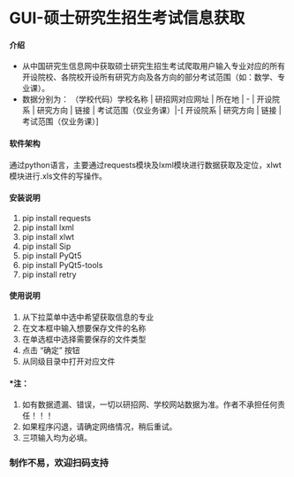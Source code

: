 # GUI-硕士研究生招生考试信息获取

#### 介绍
-  从中国研究生信息网中获取硕士研究生招生考试爬取用户输入专业对应的所有开设院校、各院校开设所有研究方向及各方向的部分考试范围（如：数学、专业课）。
-  数据分别为：
    （学校代码）学校名称 | 研招网对应网址 | 所在地 | - | 开设院系 | 研究方向 | 链接 | 考试范围（仅业务课）|-[ 开设院系 | 研究方向 | 链接 | 考试范围（仅业务课）]


#### 软件架构
通过python语言，主要通过requests模块及lxml模块进行数据获取及定位，xlwt模块进行.xls文件的写操作。

#### 安装说明

1.  pip install requests
2.  pip install lxml
3.  pip install xlwt
4.  pip install Sip  
5.  pip install PyQt5
6.  pip install PyQt5-tools
7.  pip install retry


#### 使用说明

1.  从下拉菜单中选中希望获取信息的专业
2.  在文本框中输入想要保存文件的名称
3.  在单选框中选择需要保存的文件类型
4.  点击 “确定” 按钮
5.  从同级目录中打开对应文件


#### *注：
1.  如有数据遗漏、错误，一切以研招网、学校网站数据为准。作者不承担任何责任！！！
2.  如果程序闪退，请确定网络情况，稍后重试。
3.  三项输入均为必填。

### 制作不易，欢迎扫码支持
